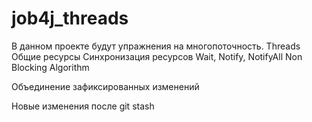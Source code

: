 # job4j_threads
В данном проекте будут упражнения на многопоточность.
Threads
Общие ресурсы
Синхронизация ресурсов
Wait, Notify, NotifyAll
Non Blocking Algorithm

Объединение зафиксированных изменений

Новые изменения после git stash